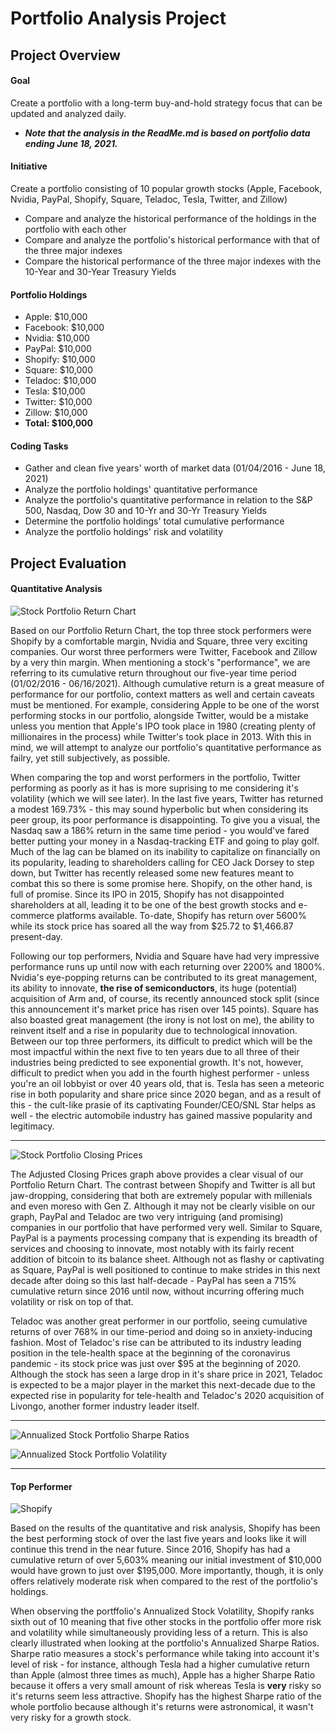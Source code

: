 # Portfolio Analysis Project

## Project Overview

#### Goal
Create a portfolio with a long-term buy-and-hold strategy focus that can be updated and analyzed daily. 
* ***Note that the analysis in the ReadMe.md is based on portfolio data ending June 18, 2021.***


#### Initiative
Create a portfolio consisting of 10 popular growth stocks (Apple, Facebook, Nvidia, PayPal, Shopify, Square, Teladoc, Tesla, Twitter, and Zillow)
* Compare and analyze the historical performance of the holdings in the portfolio with each other
* Compare and analyze the portfolio's historical performance with that of the three major indexes
* Compare the historical performance of the three major indexes with the 10-Year and 30-Year Treasury Yields


#### Portfolio Holdings
* Apple: $10,000
* Facebook: $10,000
* Nvidia: $10,000
* PayPal: $10,000
* Shopify: $10,000
* Square: $10,000
* Teladoc: $10,000
* Tesla: $10,000
* Twitter: $10,000
* Zillow: $10,000
* **Total: $100,000**


#### Coding Tasks
* Gather and clean five years' worth of market data (01/04/2016 - June 18, 2021)
* Analyze the portfolio holdings' quantitative performance
* Analyze the portfolio's quantitative performance in relation to the S&P 500, Nasdaq, Dow 30 and 10-Yr and 30-Yr Treasury Yields
* Determine the portfolio holdings' total cumulative performance
* Analyze the portfolio holdings' risk and volatility






## Project Evaluation

#### Quantitative Analysis
![Stock Portfolio Return Chart](Total_Portfolio/Images/Portfolio_Analysis.png)

Based on our Portfolio Return Chart, the top three stock performers were Shopify by a comfortable margin, Nvidia and Square, three very exciting companies. Our worst three performers were Twitter, Facebook and Zillow by a very thin margin. When mentioning a stock's "performance", we are referring to its cumulative return throughout our five-year time period (01/02/2016 - 06/16/2021). Although cumulative return is a great measure of performance for our portfolio, context matters as well and certain caveats must be mentioned. For example, considering Apple to be one of the worst performing stocks in our portfolio, alongside Twitter, would be a mistake unless you mention that Apple's IPO took place in 1980 (creating plenty of millionaires in the process) while Twitter's took place in 2013. With this in mind, we will attempt to analyze our portfolio's quantitative performance as failry, yet still subjectively, as possible.

When comparing the top and worst performers in the portfolio, Twitter performing as poorly as it has is more suprising to me considering it's volatility (which we will see later). In the last five years, Twitter has returned a modest 169.73% - this may sound hyperbolic but when considering its peer group, its poor performance is disappointing. To give you a visual, the Nasdaq saw a 186% return in the same time period - you would've fared better putting your money in a Nasdaq-tracking ETF and going to play golf. Much of the lag can be blamed on its inability to capitalize on financially on its popularity, leading to shareholders calling for CEO Jack Dorsey to step down, but Twitter has recently released some new features meant to combat this so there is some promise here. Shopify, on the other hand, is full of promise. Since its IPO in 2015, Shopify has not disappointed shareholders at all, leading it to be one of the best growth stocks and e-commerce platforms available. To-date, Shopify has return over 5600% while its stock price has soared all the way from $25.72 to $1,466.87 present-day. 

Following our top performers, Nvidia and Square have had very impressive performance runs up until now with each returning over 2200% and 1800%. Nvidia's eye-popping returns can be contributed to its great management, its ability to innovate, **the rise of semiconductors**, its huge (potential) acquisition of Arm and, of course, its recently announced stock split (since this announcement it's market price has risen over 145 points). Square has also boasted great management (the irony is not lost on me), the ability to reinvent itself and a rise in popularity due to technological innovation. Between our top three performers, its difficult to predict which will be the most impactful within the next five to ten years due to all three of their industries being predicted to see exponential growth. It's not, however, difficult to predict when you add in the fourth highest performer - unless you're an oil lobbyist or over 40 years old, that is. Tesla has seen a meteoric rise in both popularity and share price since 2020 began, and as a result of this - the cult-like prasie of its captivating Founder/CEO/SNL Star helps as well - the electric automobile industry has gained massive popularity and legitimacy.

---

![Stock Portfolio Closing Prices](Total_Portfolio/Images/portfolio_closing_prices.png)

The Adjusted Closing Prices graph above provides a clear visual of our Portfolio Return Chart. The contrast between Shopify and Twitter is all but jaw-dropping, considering that both are extremely popular with millenials and even moreso with Gen Z. Although it may not be clearly visible on our graph, PayPal and Teladoc are two very intriguing (and promising) companies in our portfolio that have performed very well. Similar to Square, PayPal is a payments processing company that is expending its breadth of services and choosing to innovate, most notably with its fairly recent addition of bitcoin to its balance sheet. Although not as flashy or captivating as Square, PayPal is well positioned to continue to make strides in this next decade after doing so this last half-decade - PayPal has seen a 715% cumulative return since 2016 until now, without incurring offering much volatility or risk on top of that. 

Teladoc was another great performer in our portfolio, seeing cumulative returns of over 768% in our time-period and doing so in anxiety-inducing fashion. Most of Teladoc's rise can be attributed to its industry leading position in the tele-health space at the beginning of the coronavirus pandemic - its stock price was just over $95 at the beginning of 2020. Although the stock has seen a large drop in it's share price in 2021, Teladoc is expected to be a major player in the market this next-decade due to the expected rise in popularity for tele-health and Teladoc's 2020 acquisition of Livongo, another former industry leader itself.

---

![Annualized Stock Portfolio Sharpe Ratios](Total_Portfolio/Images/annl_portfolio_sharpe_ratios.png)

![Annualized Stock Portfolio Volatility](Total_Portfolio/Images/annl_stock_volatility_plot.png)

---

#### Top Performer
![Shopify](Total_Portfolio/Images/Shopify.png)

Based on the results of the quantitative and risk analysis, Shopify has been the best performing stock of over the last five years and looks like it will continue this trend in the near future. Since 2016, Shopify has had a cumulative return of over 5,603% meaning our initial investment of $10,000 would have grown to just over $195,000. More importantly, though, it is only offers relatively moderate risk when compared to the rest of the portfolio's holdings. 

When observing the portffolio's Annualized Stock Volatility, Shopify ranks sixth out of 10 meaning that five other stocks in the portfolio offer more risk and volatility while simultaneously providing less of a return. This is also clearly illustrated when looking at the portfolio's Annualized Sharpe Ratios. Sharpe ratio measures a stock's performance while taking into account it's level of risk - for instance, although Tesla had a higher cumulative return than Apple (almost three times as much), Apple has a higher Sharpe Ratio because it offers a very small amount of risk whereas Tesla is **very** risky so it's returns seem less attractive. Shopify has the highest Sharpe ratio of the whole portfolio because although it's returns were astronomical, it wasn't very risky for a growth stock.  
